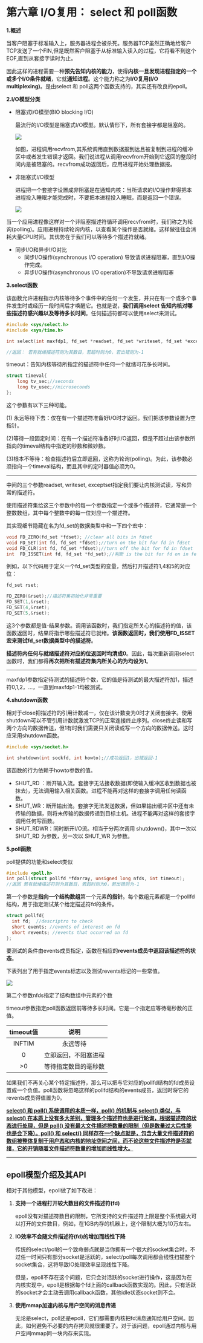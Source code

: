 
# 第六章 I/O复用： select 和 poll函数

**1.概述**

当客户阻塞于标准输入上，服务器进程会被杀死。服务器TCP虽然正确地给客户TCP发送了一个FIN,但是既然客户阻塞于从标准输入读入的过程，它将看不到这个EOF,直到从套接字读时为止。

因此这样的进程需要一种**预先告知内核的能力**，使得**内核一旦发现进程指定的一个或多个I/O条件就绪**，它就**通知进程**。这个能力称之为**I/O复用(I/O multiplexing)**。是由select 和 poll这两个函数支持的，其实还有改良的epoll。



**2.I/O模型分类**

* 阻塞式I/O模型(BIO blocking I/O)

  最流行的I/O模型是阻塞式I/O模型。默认情形下，所有套接字都是阻塞的。

  ![](https://upload-images.jianshu.io/upload_images/7416970-0d9cc56b0c0485df.PNG?imageMogr2/auto-orient/strip%7CimageView2/2/w/668/format/webp)

  如图，进程调用recvfrom,其系统调用直到数据报到达且被复制到进程的缓冲区中或者发生错误才返回。我们说进程从调用recvfrom开始到它返回的整段时间内是被阻塞的。recvfrom成功返回后，应用进程开始处理数据报。

  

* 非阻塞式I/O模型

  进程把一个套接字设置成非阻塞是在通知内核：当所请求的I/O操作非得把本进程投入睡眠才能完成时，不要把本进程投入睡眠，而是返回一个错误。

  ![](https://upload-images.jianshu.io/upload_images/7416970-7a70fba4a0e67b21.PNG?imageMogr2/auto-orient/)

当一个应用进程像这样对一个非阻塞描述符循环调用recvfrom时，我们称之为轮询(polling)。应用进程持续轮询内核，以查看某个操作是否就绪。这样做往往会消耗大量CPU时间。其优势在于我们可以等待多个描述符就绪。



* 同步I/O和异步I/O对比
  * 同步I/O操作(synchronous I/O operation) 导致请求进程阻塞，直到I/O操作完成。
  * 异步I/O操作(asynchronous I/O operation)不导致请求进程阻塞



**3.select函数**

该函数允许进程指示内核等待多个事件中的任何一个发生，并只在有一个或多个事件发生时或经历一段时间后才唤醒它。也就是说，**我们调用select 告知内核对哪些描述符感兴趣以及等待多长时间**。任何描述符都可以使用select来测试。

```c
#include <sys/select.h>
#include <sys/time.h>

int select(int maxfdp1, fd_set *readset, fd_set *writeset, fd_set *exceptset, const struct timeval *timeout);

//返回： 若有就绪描述符则为其数目，若超时则为0，若出错则为-1
```

timeout：告知内核等待所指定的描述符中任何一个就绪可花多长时间。

```c
struct timeval{
    long tv_sec;//seconds
    long tv_usec;//microseconds
};
```



这个参数有以下三种可能。

(1) 永远等待下去：仅在有一个描述符准备好I/O时才返回。我们把该参数设置为空指针。

(2)等待一段固定时间：在有一个描述符准备好时I/O返回，但是不超过由该参数所指向的timeval结构中指定的秒数和微妙数。

(3)根本不等待：检查描述符后立即返回，这称为轮询(polling)。为此，该参数必须指向一个timeval结构，而且其中的定时器值必须为0。



___

中间的三个参数readset, writeset, exceptset指定我们要让内核测试读，写和异常的描述符。

使用描述符集给这三个参数中的每一个参数指定一个或多个描述符，它通常是一个整数数组，其中每个整数中的每一位对应一个描述符。

其实现细节隐藏在名为fd_set的数据类型中和一下四个宏中：

```c
void FD_ZERO(fd_set *fdset); //clear all bits in fdset 
void FD_SET(int fd, fd_set *fdset);//turn on the bit for fd in fdset
void FD_CLR(int fd, fd_set *fdset);//turn off the bit for fd in fdset
int  FD_ISSET(int fd, fd_set *fd_set);//判断 is the bit for fd on in feset
```

例如，以下代码用于定义一个fd_set类型的变量，然后打开描述符1,4和5的对应位：

```c
fd_set rset;

FD_ZERO(&rset);//描述符集初始化非常重要
FD_SET(1,&rset);
FD_SET(4,&rset);
FD_SET(5,&rset);

```



这3个参数都是值-结果参数。调用该函数时，我们指定所关心的描述符的值，该函数返回时，结果将指示哪些描述符已就绪。**该函数返回时，我们使用FD_ISSET宏来测试fd_set数据类型中的描述符**。

**描述符内任何与就绪描述符对应的位返回时均清成0**。因此，每次重新调用select函数时，我们都得**再次把所有描述符集内所关心的为均设为1**。

___

maxfdp1参数指定待测试的描述符个数，它的值是待测试的最大描述符加1，描述符0,1,2，...，一直到maxfdp1-1均被测试。





**4.shutdown函数**

相对于close把描述符的引用计数减一，仅在该计数变为0时才关闭套接字。使用shutdown可以不管引用计数就激发TCP的正常连接终止序列。close终止读和写两个方向的数据传送，但1有时我们需要只关闭读或写一个方向的数据传送。这时应采用shutdown函数。

```c
#include <sys/socket.h>

int shutdown(int sockfd, int howto);//成功返回1，出错返回-1
```

该函数的行为依赖于howto参数的值。

- SHUT_RD ：断开输入流。套接字无法接收数据(即使输入缓冲区收到数据也被抹去)，无法调用输入相关函数。进程不能再对这样的套接字调用任何读函数。
- SHUT_WR：断开输出流。套接字无法发送数据，但如果输出缓冲区中还有未传输的数据，则将未传输的数据传递到目标主机。进程不能再对这样的套接字调用任何写函数。
- SHUT_RDWR：同时断开I/O流。相当于分两次调用 shutdown()，其中一次以 SHUT_RD 为参数，另一次以 SHUT_WR 为参数。 



**5.poll函数**

poll提供的功能和select类似

```c
#include <poll.h>
int poll(struct pollfd *fdarray, unsigned long nfds, int timeout);
//返回 若有就绪描述符则为其数目，若超时则为0，若出错则为-1
```



第一个参数是**指向一个结构数组**第一个元素**的指针**。每个数组元素都是一个pollfd结构，用于指定测试某个给定描述符fd的条件。

```c
struct pollfd{
  int fd;  //descriptro to check
  short events; //events of interest on fd
  short revents; //events that occurred on fd
};
```

要测试的条件由events成员指定，函数在相应的**revents成员中返回该描述符的状态**。

下表列出了用于指定events标志以及测试revents标记的一些常值。

![](C:\Users\dell\Desktop\2305000-83b2c82cd3072abd.png)



第二个参数nfds指定了结构数组中元素的个数

timeout参数指定poll函数返回前等待多长时间。它是一个指定应等待毫秒数的正值。

| timeout值 |         说明         |
| :-------: | :------------------: |
|  INFTIM   |       永远等待       |
|     0     | 立即返回，不阻塞进程 |
|    >0     | 等待指定数目的毫秒数 |

如果我们不再关心某个特定描述符，那么可以把与它对应的pollfd结构的fd成员设置成一个负值。poll函数将忽略这样的pollfd结构的events成员，返回时将它的revents成员得值置为0。



**<u>select() 和 poll() 系统调用的本质一样，poll() 的机制与 select() 类似，与 select() 在本质上没有多大差别，管理多个描述符也是进行轮询，根据描述符的状态进行处理，但是 poll() 没有最大文件描述符数量的限制（但是数量过大后性能也是会下降）。poll() 和 select() 同样存在一个缺点就是，包含大量文件描述符的数组被整体复制于用户态和内核的地址空间之间，而不论这些文件描述符是否就绪，它的开销随着文件描述符数量的增加而线性增大。</u>**

 

___





## epoll模型介绍及其API

 相对于其他模型，epoll做了如下改进：

1. **支持一个进程打开较大数目的文件描述符(fd)**

   epoll没有对描述符数目的限制，它所支持的文件描述符上限是整个系统最大可以打开的文件数目，例如，在1GB内存的机器上，这个限制大概为10万左右。

2. **IO效率不会随文件描述符(fd)的增加而线性下降**

   传统的select/poll的一个致命弱点就是当你拥有一个很大的socket集合时，不过任一时间只有部分socket是活跃的，select/poll每次调用都会线性扫描整个socket集合，这将导致IO处理效率呈现线性下降。 

   但是，epoll不存在这个问题，它只会对活跃的socket进行操作，这是因为在内核实现中，epoll是根据每个fd上面的callback函数实现的。因此，只有活跃的socket才会主动去调用callback函数，其他idle状态socket则不会。 

3. **使用mmap加速内核与用户空间的消息传递** 

   无论是select，poll还是epoll，它们都需要内核把fd消息通知给用户空间。因此，如何避免不必要的内存拷贝就很重要了。对于该问题，epoll通过内核与用户空间mmap同一块内存来实现。 

 

 

 
